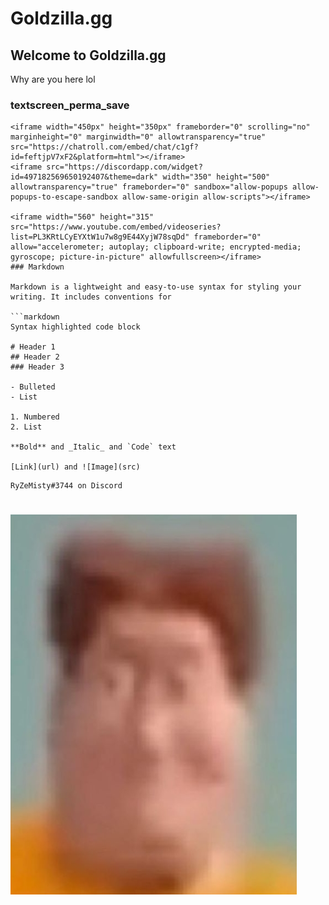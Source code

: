 

# Goldzilla.gg
## Welcome to Goldzilla.gg


Why are you here lol

### textscreen_perma_save
```
<iframe width="450px" height="350px" frameborder="0" scrolling="no" marginheight="0" marginwidth="0" allowtransparency="true" src="https://chatroll.com/embed/chat/c1gf?id=feftjpV7xF2&platform=html"></iframe>
<iframe src="https://discordapp.com/widget?id=497182569650192407&theme=dark" width="350" height="500" allowtransparency="true" frameborder="0" sandbox="allow-popups allow-popups-to-escape-sandbox allow-same-origin allow-scripts"></iframe>

<iframe width="560" height="315" src="https://www.youtube.com/embed/videoseries?list=PL3KRtLCyEYXtW1u7w8g9E44XyjW78sqDd" frameborder="0" allow="accelerometer; autoplay; clipboard-write; encrypted-media; gyroscope; picture-in-picture" allowfullscreen></iframe>
### Markdown

Markdown is a lightweight and easy-to-use syntax for styling your writing. It includes conventions for

```markdown
Syntax highlighted code block

# Header 1
## Header 2
### Header 3

- Bulleted
- List

1. Numbered
2. List

**Bold** and _Italic_ and `Code` text

[Link](url) and ![Image](src)
```


```
RyZeMisty#3744 on Discord
```

#

![big man inshallah](https://raw.githubusercontent.com/RyZe-Misty/ryze-alpha/main/images/unknown%20(2).png)